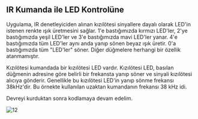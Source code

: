 ## IR Kumanda ile LED Kontrolüne

Uygulama, IR denetleyiciden alınan kızılötesi sinyallere dayalı olarak LED'in istenen renkte ışık üretmesini sağlar. 1'e bastığımızda kırmızı LED'ler, 2'ye bastığımızda yeşil LED'ler ve 3'e bastığımızda mavi LED'ler yanar. 4'e bastığımızda tüm LED'ler aynı anda yanıp sönen beyaz ışık üretir. 0'a bastığımızda tüm "LED'ler" söner. Diğer düğmelere herhangi bir özellik atanmamıştır.

Kızılötesi kumandada bir kızılötesi LED vardır. Kızılötesi LED, basılan düğmenin adresine göre belirli bir frekansta yanıp söner ve sinyali kızılötesi alıcıya gönderir. Genellikle bu kızılötesi LED'in yanıp sönme frekansı 38kHz'dir. Bu örnekte kullanılan uzaktan kumandanın frekansı 38 kHz idi.

Devreyi kurduktan sonra kodlamaya devam edelim.


![12](https://user-images.githubusercontent.com/111511331/191005729-24b35ddc-510e-4a7a-b799-1b0f7b500533.png)
